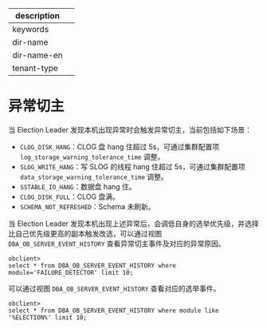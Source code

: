 |description||
|---|---|
|keywords||
|dir-name||
|dir-name-en||
|tenant-type||

# 异常切主

当 Election Leader 发现本机出现异常时会触发异常切主，当前包括如下场景：

* `CLOG_DISK_HANG`：CLOG 盘 hang 住超过 5s，可通过集群配置项 `log_storage_warning_tolerance_time` 调整。
* `SLOG_WRITE_HANG`：写 SLOG 的线程 hang 住超过 5s，可通过集群配置项 `data_storage_warning_tolerance_time` 调整。
* `SSTABLE_IO_HANG`：数据盘 hang 住。
* `CLOG_DISK_FULL`：CLOG 盘满。
* `SCHEMA_NOT_REFRESHED`：Schema 未刷新。

当 Election Leader 发现本机出现上述异常后，会调低自身的选举优先级，并选择比自己优先级更高的副本触发改选，可以通过视图 `DBA_OB_SERVER_EVENT_HISTORY` 查看异常切主事件及对应的异常原因。

```
obclient> 
select * from DBA_OB_SERVER_EVENT_HISTORY where module='FAILURE_DETECTOR' limit 10;
```

可以通过视图 `DBA_OB_SERVER_EVENT_HISTORY` 查看对应的选举事件。

```
obclient> 
select * from DBA_OB_SERVER_EVENT_HISTORY where module like '%ELECTION%' limit 10;
```